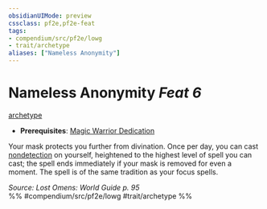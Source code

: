 ```yaml
---
obsidianUIMode: preview
cssclass: pf2e,pf2e-feat
tags:
- compendium/src/pf2e/lowg
- trait/archetype
aliases: ["Nameless Anonymity"]
---
```

# Nameless Anonymity  *Feat 6*  
[archetype](rules/traits/archetype.md)  

- **Prerequisites**: [Magic Warrior Dedication](compendium/feats/magic-warrior-dedication-lowg.md)

Your mask protects you further from divination. Once per day, you can cast [nondetection](compendium/spells/nondetection.md) on yourself, heightened to the highest level of spell you can cast; the spell ends immediately if your mask is removed for even a moment. The spell is of the same tradition as your focus spells.

*Source: Lost Omens: World Guide p. 95*  
%% #compendium/src/pf2e/lowg #trait/archetype %%